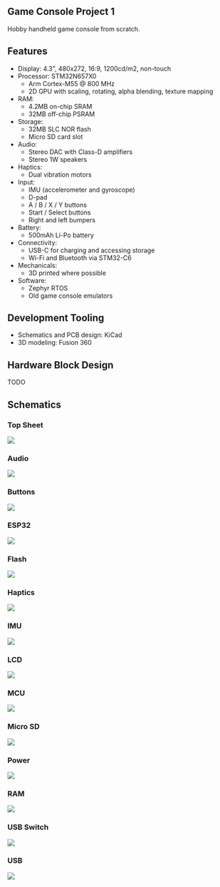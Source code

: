 ## Game Console Project 1

Hobby handheld game console from scratch.


## Features

- Display: 4.3", 480x272, 16:9, 1200cd/m2, non-touch
- Processor: STM32N657X0
  - Arm Cortex-M55 @ 800 MHz
  - 2D GPU with scaling, rotating, alpha blending, texture mapping
- RAM:
  - 4.2MB on-chip SRAM
  - 32MB off-chip PSRAM
- Storage:
  - 32MB SLC NOR flash
  - Micro SD card slot
- Audio:
  - Stereo DAC with Class-D amplifiers
  - Stereo 1W speakers
- Haptics:
  - Dual vibration motors
- Input:
  - IMU (accelerometer and gyroscope)
  - D-pad
  - A / B / X / Y buttons
  - Start / Select buttons
  - Right and left bumpers
- Battery:
  - 500mAh Li-Po battery
- Connectivity:
  - USB-C for charging and accessing storage
  - Wi-Fi and Bluetooth via STM32-C6
- Mechanicals:
  - 3D printed where possible
- Software:
  - Zephyr RTOS
  - Old game console emulators


## Development Tooling

- Schematics and PCB design: KiCad
- 3D modeling: Fusion 360


## Hardware Block Design

TODO

## Schematics 

### Top Sheet
<img src="./projects/main-board/svgs/main-board.svg">

### Audio
<img src="./projects/main-board/svgs/main-board-Audio.svg">

### Buttons
<img src="./projects/main-board/svgs/main-board-Buttons.svg">

### ESP32
<img src="./projects/main-board/svgs/main-board-ESP32.svg">

### Flash
<img src="./projects/main-board/svgs/main-board-Flash.svg">

### Haptics
<img src="./projects/main-board/svgs/main-board-Haptics.svg">

### IMU
<img src="./projects/main-board/svgs/main-board-IMU.svg">

### LCD
<img src="./projects/main-board/svgs/main-board-LCD.svg">

### MCU
<img src="./projects/main-board/svgs/main-board-MCU.svg">

### Micro SD
<img src="./projects/main-board/svgs/main-board-Micro SD.svg">

### Power
<img src="./projects/main-board/svgs/main-board-Power.svg">

### RAM
<img src="./projects/main-board/svgs/main-board-RAM.svg">

### USB Switch
<img src="./projects/main-board/svgs/main-board-USB Switch.svg">

### USB
<img src="./projects/main-board/svgs/main-board-USB.svg">
